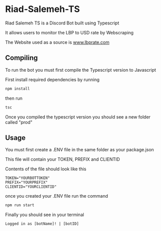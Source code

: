 # Riad-Salemeh-TS
Riad Salemeh TS is a Discord Bot built using Typescript

It allows users to monitor the LBP to USD rate by Webscraping

The Website used as a source is www.lbprate.com

## Compiling
To run the bot you must first compile the Typescript version to Javascript

First install required dependencies by running
```bash
npm install
```

then run 
```bash
tsc
```

Once you compiled the typescript version you should see a new folder called "prod"

## Usage
You must first create a .ENV file in the same folder as your package.json

This file will contain your TOKEN, PREFIX and CLIENTID

Contents of the file should look like this
```
TOKEN="YOURBOTTOKEN"
PREFIX="YOURPREFIX"
CLIENTID="YOURCLIENTID"
```
once you created your .ENV file run the command
```bash
npm run start
```
Finally you should see in your terminal 
```
Logged in as [botName]! | [botID]
```
